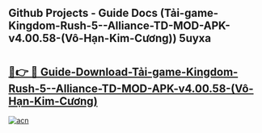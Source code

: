 ## Github Projects - Guide Docs (Tải-game-Kingdom-Rush-5--Alliance-TD-MOD-APK-v4.00.58-(Vô-Hạn-Kim-Cương)) 5uyxa

# <h2><a href="https://apkcomod.com?title=Tải-game-Kingdom-Rush-5--Alliance-TD-MOD-APK-v4.00.58-(Vô-Hạn-Kim-Cương)">🔗👉 🔴 Guide-Download-Tải-game-Kingdom-Rush-5--Alliance-TD-MOD-APK-v4.00.58-(Vô-Hạn-Kim-Cương) </a></h2>

[![acn](https://github.com/user-attachments/assets/0f9c940e-d8b0-45ae-aac7-cd30a18b3e1c)](https://apkcomod.com?title=Tải-game-Kingdom-Rush-5--Alliance-TD-MOD-APK-v4.00.58-(Vô-Hạn-Kim-Cương))

